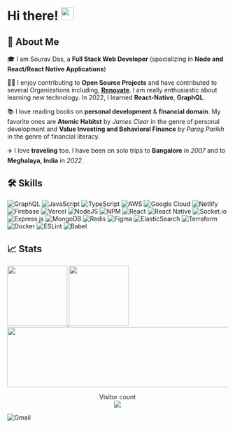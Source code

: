 # Hi there! <img src="https://media.giphy.com/media/hvRJCLFzcasrR4ia7z/giphy.gif" width="29px" height="29px">

## 🚀 About Me

🎓 I am Sourav Das, a **Full Stack Web Developer** (specializing in **Node and React/React Native Applications**)

👨‍💻 I enjoy contributing to **Open Source Projects** and have contributed to several Organizations including, **[Renovate](https://github.com/renovatebot/renovate)**. I am really enthusiastic about learning new technology. In 2022, I learned **React-Native**, **GraphQL**.

📚 I love reading books on **personal development** & **financial domain**. My favorite ones are **Atomic Habitst** by _James Clear_ in the genre of personal development and **Value Investing and Behavioral Finance** by _Parag Parikh_ in the genre of financial literacy.

✈️ I love **traveling** too. I have been on solo trips to **Bangalore** in _2007_ and to **Meghalaya, India** in _2022_.

## 🛠️ Skills
![GraphQL](https://img.shields.io/badge/-GraphQL-E10098?style=flat&logo=graphql&logoColor=white) 
![JavaScript](https://img.shields.io/badge/javascript-%23323330.svg?style=flat&logo=javascript&logoColor=%23F7DF1E) 
![TypeScript](https://img.shields.io/badge/typescript-%23007ACC.svg?style=flat&logo=typescript&logoColor=white) 
![AWS](https://img.shields.io/badge/AWS-%23FF9900.svg?style=flat&logo=amazon-aws&logoColor=white) 
![Google Cloud](https://img.shields.io/badge/Google%20Cloud-%234285F4.svg?style=flat&logo=google-cloud&logoColor=white) 
![Netlify](https://img.shields.io/badge/netlify-%23000000.svg?style=flat&logo=netlify&logoColor=#00C7B7) 
![Firebase](https://img.shields.io/badge/firebase-%23039BE5.svg?style=flat&logo=firebase)
![Vercel](https://img.shields.io/badge/vercel-%23000000.svg?style=flat&logo=vercel&logoColor=white)
![NodeJS](https://img.shields.io/badge/node.js-6DA55F?style=flat&logo=node.js&logoColor=white)
![NPM](https://img.shields.io/badge/NPM-%23000000.svg?style=flat&logo=npm&logoColor=white)
![React](https://img.shields.io/badge/react-%2320232a.svg?style=flat&logo=react&logoColor=%2361DAFB)
![React Native](https://img.shields.io/badge/react_native-%2320232a.svg?style=flat&logo=react&logoColor=%2361DAFB)
![Socket.io](https://img.shields.io/badge/Socket.io-black?style=flat&logo=socket.io&badgeColor=010101) ![Express.js](https://img.shields.io/badge/express.js-%23404d59.svg?style=flat&logo=express&logoColor=%2361DAFB)
![MongoDB](https://img.shields.io/badge/MongoDB-%234ea94b.svg?style=flat&logo=mongodb&logoColor=white)
![Redis](https://img.shields.io/badge/redis-%23DD0031.svg?style=flat&logo=redis&logoColor=white)
![Figma](https://img.shields.io/badge/figma-%23F24E1E.svg?style=flat&logo=figma&logoColor=white)
![ElasticSearch](https://img.shields.io/badge/-ElasticSearch-005571?style=flat&logo=elasticsearch)
![Terraform](https://img.shields.io/badge/terraform-%235835CC.svg?style=flat&logo=terraform&logoColor=white)
![Docker](https://img.shields.io/badge/docker-%230db7ed.svg?style=flat&logo=docker&logoColor=white)
![ESLint](https://img.shields.io/badge/ESLint-4B3263?style=flat&logo=eslint&logoColor=white)
![Babel](https://img.shields.io/badge/Babel-F9DC3e?style=flat&logo=babel&logoColor=black)


## 📈 Stats
<a href="https://1xengineer.com/?ref=github">
  <img height="137px" src="https://github-readme-stats.vercel.app/api?username=souravdasslg&hide_title=true&hide_border=true&show_icons=true&include_all_commits=true&count_private=true&line_height=21&text_color=000&icon_color=000&bg_color=0,ea6161,ffc64d,fffc4d,52fa5a&theme=graywhite"/>  
</a>

<a href="https://1xengineer.com/?ref=github">
  <img height="137px" src="https://github-readme-stats.vercel.app/api/top-langs/?username=souravdasslg&hide=html&hide_title=true&hide_border=true&layout=compact&langs_count=6&text_color=000&icon_color=fff&bg_color=0,52fa5a,4dfcff,c64dff&theme=graywhite" />
</a>

<a href="https://1xengineer.com/?ref=github">
  <img height="137px" width="1000px" src="https://github-readme-streak-stats.herokuapp.com?user=souravdasslg&theme=blue-green&hide_border=true" />
</a>

<br>


<p align="center"> 
  Visitor count<br>
    <img src="https://profile-counter.glitch.me/souravdasslg/count.svg" />
</p>


![Gmail](https://img.shields.io/badge/-Gmail-EA4335.svg?style=flat&logo=Gmail&logoColor=white) 

